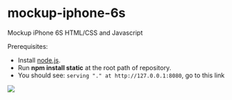 # mockup-iphone-6s
Mockup iPhone 6S HTML/CSS and Javascript

Prerequisites:
 - Install [node.js](https://nodejs.org/en/download/).
 - Run **npm install static** at the root path of repository.
 - You should see: ``serving "." at http://127.0.0.1:8080``, go to this link


![](http://image.noelshack.com/fichiers/2016/27/1468057630-iphone6s.png)
